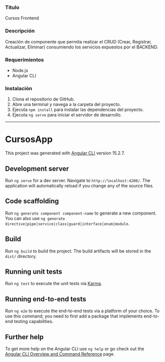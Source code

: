 ### Título
Cursos Frontend

### Descripción
Creación de componente que permita realizar el CRUD (Crear, Registrar, Actualizar, Eliminar) consumiendo los
servicios expuestos por el BACKEND.

### Requerimientos
- Node.js
- Angular CLI

### Instalación
1. Clona el repositorio de GitHub.
2. Abre una terminal y navega a la carpeta del proyecto.
3. Ejecuta `npm install` para instalar las dependencias del proyecto.
4. Ejecuta `ng serve` para iniciar el servidor de desarrollo.


---------------------------------------------------------------------------------

# CursosApp

This project was generated with [Angular CLI](https://github.com/angular/angular-cli) version 15.2.7.

## Development server

Run `ng serve` for a dev server. Navigate to `http://localhost:4200/`. The application will automatically reload if you change any of the source files.

## Code scaffolding

Run `ng generate component component-name` to generate a new component. You can also use `ng generate directive|pipe|service|class|guard|interface|enum|module`.

## Build

Run `ng build` to build the project. The build artifacts will be stored in the `dist/` directory.

## Running unit tests

Run `ng test` to execute the unit tests via [Karma](https://karma-runner.github.io).

## Running end-to-end tests

Run `ng e2e` to execute the end-to-end tests via a platform of your choice. To use this command, you need to first add a package that implements end-to-end testing capabilities.

## Further help

To get more help on the Angular CLI use `ng help` or go check out the [Angular CLI Overview and Command Reference](https://angular.io/cli) page.
